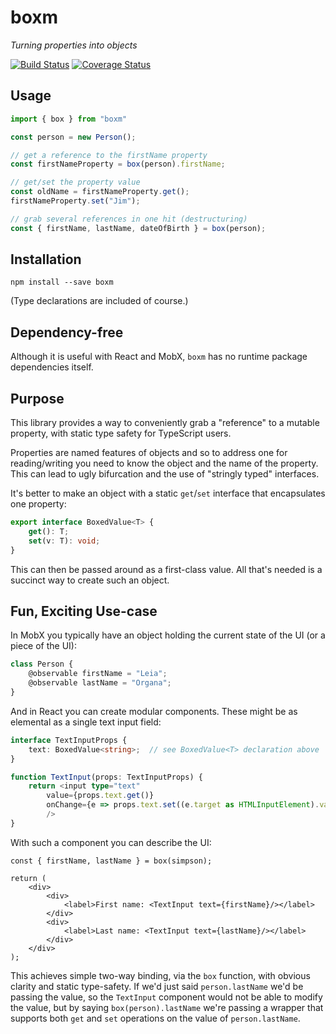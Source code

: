 # boxm
_Turning properties into objects_

[![Build Status](https://travis-ci.org/danielearwicker/boxm.svg?branch=master)](https://travis-ci.org/danielearwicker/boxm)
[![Coverage Status](https://coveralls.io/repos/danielearwicker/boxm/badge.svg?branch=master&service=github)](https://coveralls.io/github/danielearwicker/boxm?branch=master)

## Usage

```ts
import { box } from "boxm"

const person = new Person();

// get a reference to the firstName property
const firstNameProperty = box(person).firstName;

// get/set the property value
const oldName = firstNameProperty.get();
firstNameProperty.set("Jim");

// grab several references in one hit (destructuring)
const { firstName, lastName, dateOfBirth } = box(person);
```

## Installation

```
npm install --save boxm
```

(Type declarations are included of course.)

## Dependency-free

Although it is useful with React and MobX, `boxm` has no runtime package dependencies itself.

## Purpose

This library provides a way to conveniently grab a "reference" to a mutable property, with static type safety for TypeScript users.

Properties are named features of objects and so to address one for reading/writing you need to know the object and the name of the property. This can lead to ugly bifurcation and the use of "stringly typed" interfaces.

It's better to make an object with a static `get`/`set` interface that encapsulates one property:

```ts
export interface BoxedValue<T> { 
    get(): T;
    set(v: T): void;
}
```

This can then be passed around as a first-class value. All that's needed is a succinct way to create such an object.

## Fun, Exciting Use-case

In MobX you typically have an object holding the current state of the UI (or a piece of the UI):

```ts
class Person {
    @observable firstName = "Leia";
    @observable lastName = "Organa";
}
```

And in React you can create modular components. These might be as elemental as a single text input field:

```ts
interface TextInputProps {
    text: BoxedValue<string>;  // see BoxedValue<T> declaration above
}

function TextInput(props: TextInputProps) {
    return <input type="text"
        value={props.text.get()}
        onChange={e => props.text.set((e.target as HTMLInputElement).value)}
        />
}
```

With such a component you can describe the UI:

```tsx
const { firstName, lastName } = box(simpson);

return (
    <div>
        <div>
            <label>First name: <TextInput text={firstName}/></label>
        </div>
        <div>
            <label>Last name: <TextInput text={lastName}/></label>
        </div>
    </div>
);
```

This achieves simple two-way binding, via the `box` function, with obvious clarity and static type-safety. If we'd just said `person.lastName` we'd be passing the value, so the `TextInput` component would not be able to modify the value, but by saying `box(person).lastName` we're passing a wrapper that supports both `get` and `set` operations on the value of `person.lastName`.
